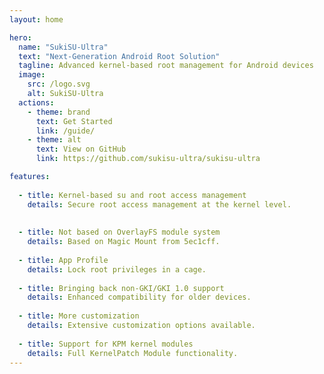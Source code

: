 ```yaml
---
layout: home

hero:
  name: "SukiSU-Ultra"
  text: "Next-Generation Android Root Solution"
  tagline: Advanced kernel-based root management for Android devices
  image:
    src: /logo.svg
    alt: SukiSU-Ultra
  actions:
    - theme: brand
      text: Get Started
      link: /guide/
    - theme: alt
      text: View on GitHub
      link: https://github.com/sukisu-ultra/sukisu-ultra

features:
  
  - title: Kernel-based su and root access management
    details: Secure root access management at the kernel level.
  
  
  - title: Not based on OverlayFS module system
    details: Based on Magic Mount from 5ec1cff.
  
  - title: App Profile
    details: Lock root privileges in a cage.
  
  - title: Bringing back non-GKI/GKI 1.0 support
    details: Enhanced compatibility for older devices.
  
  - title: More customization
    details: Extensive customization options available.
  
  - title: Support for KPM kernel modules
    details: Full KernelPatch Module functionality.
---
```


